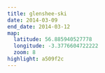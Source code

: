 ```yaml
---
title: glenshee-ski
date: 2014-03-09
end_date: 2014-03-12
map:
  latitude: 56.885940527778
  longitude: -3.3776604722222
  zoom: 8
highlight: a509f2c
---
```

